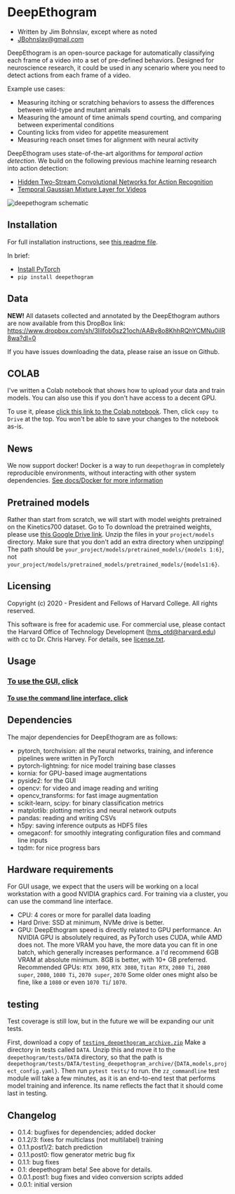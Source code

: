 # DeepEthogram
- Written by Jim Bohnslav, except where as noted
- JBohnslav@gmail.com

DeepEthogram is an open-source package for automatically classifying each frame of a video into a set of pre-defined 
behaviors. Designed for neuroscience research, it could be used in any scenario where you need to detect actions from 
each frame of a video.

Example use cases:
* Measuring itching or scratching behaviors to assess the differences between wild-type and mutant animals
* Measuring the amount of time animals spend courting, and comparing between experimental conditions
* Counting licks from video for appetite measurement
* Measuring reach onset times for alignment with neural activity

DeepEthogram uses state-of-the-art algorithms for *temporal action detection*. We build on the following previous machine 
learning research into action detection:
* [Hidden Two-Stream Convolutional Networks for Action Recognition](https://arxiv.org/abs/1704.00389)
* [Temporal Gaussian Mixture Layer for Videos](https://arxiv.org/abs/1803.06316)

![deepethogram schematic](docs/images/deepethogram_schematic.png)

## Installation
For full installation instructions, see [this readme file](docs/installation.md). 

In brief: 
* [Install PyTorch](https://pytorch.org/) 
* `pip install deepethogram`

## Data
**NEW!** All datasets collected and annotated by the DeepEthogram authors are now available from this DropBox link: 
https://www.dropbox.com/sh/3lilfob0sz21och/AABv8o8KhhRQhYCMNu0ilR8wa?dl=0

If you have issues downloading the data, please raise an issue on Github. 

## COLAB
I've written a Colab notebook that shows how to upload your data and train models. You can also use this if you don't 
have access to a decent GPU. 

To use it, please [click this link to the Colab notebook](https://colab.research.google.com/drive/1Nf9FU7FD77wgvbUFc608839v2jPYgDhd?usp=sharing). 
Then, click `copy to Drive` at the top. You won't be able to save your changes to the notebook as-is. 


## News
We now support docker! Docker is a way to run `deepethogram` in completely reproducible environments, without interacting
with other system dependencies. [See docs/Docker for more information](docs/docker.md)

## Pretrained models
Rather than start from scratch, we will start with model weights pretrained on the Kinetics700 dataset. Go to 
To download the pretrained weights, please use [this Google Drive link](https://drive.google.com/file/d/1ntIZVbOG1UAiFVlsAAuKEBEVCVevyets/view?usp=sharing).
Unzip the files in your `project/models` directory. Make sure that you don't add an extra directory when unzipping! The path should be 
`your_project/models/pretrained_models/{models 1:6}`, not `your_project/models/pretrained_models/pretrained_models/{models1:6}`.

## Licensing
Copyright (c) 2020 - President and Fellows of Harvard College. All rights reserved.

This software is free for academic use. For commercial use, please contact the Harvard Office of Technology 
Development (hms_otd@harvard.edu) with cc to Dr. Chris Harvey. For details, see [license.txt](license.txt). 

## Usage
### [To use the GUI, click](docs/using_gui.md)
#### [To use the command line interface, click](docs/using_CLI.md)

## Dependencies
The major dependencies for DeepEthogram are as follows: 
* pytorch, torchvision: all the neural networks, training, and inference pipelines were written in PyTorch
* pytorch-lightning: for nice model training base classes
* kornia: for GPU-based image augmentations
* pyside2: for the GUI
* opencv: for video and image reading and writing
* opencv_transforms: for fast image augmentation
* scikit-learn, scipy: for binary classification metrics
* matplotlib: plotting metrics and neural network outputs
* pandas: reading and writing CSVs
* h5py: saving inference outputs as HDF5 files
* omegaconf: for smoothly integrating configuration files and command line inputs
* tqdm: for nice progress bars

## Hardware requirements
For GUI usage, we expect that the users will be working on a local workstation with a good NVIDIA graphics card. For training via a cluster, you can use the command line interface. 

* CPU: 4 cores or more for parallel data loading
* Hard Drive: SSD at minimum, NVMe drive is better.
* GPU: DeepEthogram speed is directly related to GPU performance. An NVIDIA GPU is absolutely required, as PyTorch uses 
CUDA, while AMD does not. 
The more VRAM you have, the more data you can fit in one batch, which generally increases performance. a
I'd recommend 6GB VRAM at absolute minimum. 8GB is better, with 10+ GB preferred.
Recommended GPUs: `RTX 3090`, `RTX 3080`, `Titan RTX`, `2080 Ti`, `2080 super`, `2080`, `1080 Ti`, `2070 super`, `2070` 
Some older ones might also be fine, like a `1080` or even `1070 Ti`/ `1070`. 

## testing
Test coverage is still low, but in the future we will be expanding our unit tests. 

First, download a copy of [`testing_deepethogram_archive.zip`](https://drive.google.com/file/d/1IFz4ABXppVxyuhYik8j38k9-Fl9kYKHo/view?usp=sharing)
 Make a directory in tests called `DATA`. Unzip this and move it to the `deepethogram/tests/DATA` 
directory, so that the path is `deepethogram/tests/DATA/testing_deepethogram_archive/{DATA,models,project_config.yaml}`. Then run `pytest tests/` to run. 
the `zz_commandline` test module will take a few minutes, as it is an end-to-end test that performs model training 
and inference. Its name reflects the fact that it should come last in testing. 

## Changelog
* 0.1.4: bugfixes for dependencies; added docker
* 0.1.2/3: fixes for multiclass (not multilabel) training
* 0.1.1.post1/2: batch prediction
* 0.1.1.post0: flow generator metric bug fix
* 0.1.1: bug fixes
* 0.1: deepethogram beta! See above for details. 
* 0.0.1.post1: bug fixes and video conversion scripts added
* 0.0.1: initial version
